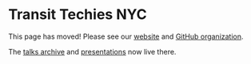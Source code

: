 # Transit Techies NYC

This page has moved! Please see our [website](https://transittechies.nyc/) and [GitHub organization](https://github.com/transittechies).

The [talks archive](https://github.com/transittechies/transittechies.github.io/blob/master/archive.md) and [presentations](https://github.com/transittechies/transittechies.github.io/tree/master/presentations) now live there.
